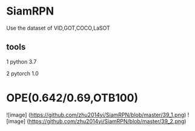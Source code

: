 # SiamRPN
Use the dataset of VID,GOT,COCO,LaSOT 
## tools
1 python 3.7

2 pytorch 1.0

# OPE(0.642/0.69,OTB100)
![image]
(https://github.com/zhu2014yi/SiamRPN/blob/master/39_1.png)
![image]
(https://github.com/zhu2014yi/SiamRPN/blob/master/39_2.png)
